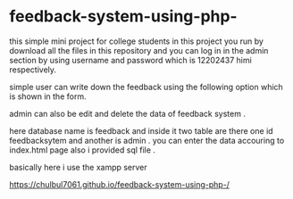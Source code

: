 # feedback-system-using-php-

this simple mini project for college students in this project you run by 
download all the files  in this repository and you can log in in the admin section by using username and password which is 12202437 himi respectively.

simple user can write down the feedback using the following option which is shown in the form.

admin can also be edit and delete the data of feedback system .

here database name is feedback and inside it two table are there one id feedbacksytem and another is admin .
you can enter the data accouring to index.html page also i provided sql file .

basically here i use the xampp server

https://chulbul7061.github.io/feedback-system-using-php-/
